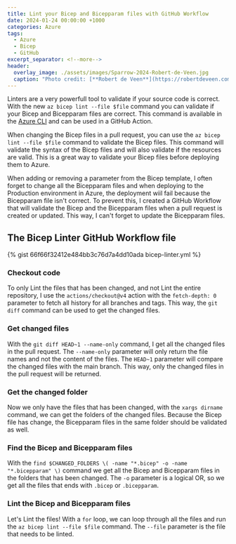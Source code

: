 ```yaml
---
title: Lint your Bicep and Bicepparam files with GitHub Workflow
date: 2024-01-24 00:00:00 +1000
categories: Azure
tags:
  - Azure
  - Bicep
  - GitHub
excerpt_separator: <!--more-->
header:
  overlay_image: ./assets/images/Sparrow-2024-Robert-de-Veen.jpg
  caption: "Photo credit: [**Robert de Veen**](https://robertdeveen.com)"
---
```


Linters are a very powerfull tool to validate if your source code is correct. With the new `az bicep lint --file $file` command you can validate if your Bicep and Bicepparam files are correct. This command is available in the [Azure CLI](https://learn.microsoft.com/en-us/cli/azure/bicep?view=azure-cli-latest#az-bicep-lint) and can be used in a GitHub Action.

<!--more-->

When changing the Bicep files in a pull request, you can use the `az bicep lint --file $file` command to validate the Bicep files. This command will validate the syntax of the Bicep files and will also validate if the resources are valid. This is a great way to validate your Bicep files before deploying them to Azure. 

When adding or removing a parameter from the Bicep template, I often forget to change all the Bicepparam files and when deploying to the Production environment in Azure, the deployment wiil fail because the Bicepparam file isn't correct. To prevent this, I created a GitHub Workflow that will validate the Bicep and the Bicepparam files when a pull request is created or updated. This way, I can't forget to update the Bicepparam files.

## The Bicep Linter GitHub Workflow file

{% gist 66f66f32412e484bb3c76d7a4dd10ada bicep-linter.yml %}

### Checkout code

To only Lint the files that has been changed, and not Lint the entire repository, I use the `actions/checkout@v4` action with the `fetch-depth: 0` parameter to fetch all history for all branches and tags. This way, the `git diff` command can be used to get the changed files.

### Get changed files

With the `git diff HEAD~1 --name-only` command, I get all the changed files in the pull request. The `--name-only` parameter will only return the file names and not the content of the files. The `HEAD~1` parameter will compare the changed files with the main branch. This way, only the changed files in the pull request will be returned.

### Get the changed folder

Now we only have the files that has been changed, with the `xargs dirname` command, we can get the folders of the changed files. Because the Bicep file has change, the Bicepparam files in the same folder should be validated as well.

### Find the Bicep and Bicepparam files

With the `find $CHANGED_FOLDERS \( -name "*.bicep" -o -name "*.bicepparam" \)` command we get all the Bicep and Bicepparam files in the folders that has been changed. The `-o` parameter is a logical OR, so we get all the files that ends with `.bicep` or `.bicepparam`.

### Lint the Bicep and Bicepparam files

Let's Lint the files! With a `for` loop, we can loop through all the files and run the `az bicep lint --file $file` command. The `--file` parameter is the file that needs to be linted.
